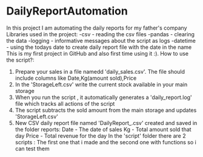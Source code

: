 # DailyReportAutomation
In this project I am automating the daily reports for my father's company
Libraries used in the project:
-csv - reading the csv files
-pandas - clearing the data
-logging - informative messages about the script as logs
-datetime - using the todays date to create daily report file with the date in the name
This is my first project in GitHub and also first time using it :).
How to use the script?:
1. Prepare your sales in a file namedd 'daily_sales.csv'. The file should include columns like Date,Kg(amount sold),Price
2. In the 'StorageLeft.csv' write the current stock available in your main storage
3. When you run the script , it automatically generates a 'daily_report.log' file which tracks all actions of the script
4. The script subtracts the sold amount from the main storage and updates 'StorageLeft.csv'
5. New CSV daily report file named 'DailyReport_<YYYY-MM-DD>.csv' created and saved in the folder reports:
  Date - The date of sales
  Kg - Total amount sold that day
  Price - Total revenue for the day
In the 'script' folder there are 2 scripts :
The first one that i made and the second one with functions so i can test them
